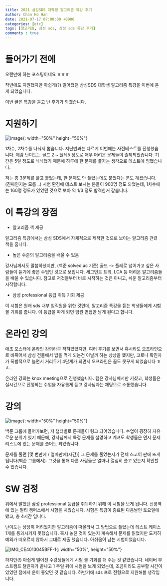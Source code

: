 ```yaml
---
title: 2021 삼성SDS 대학생 알고리즘 특강 후기
author: Chan Ho Han
date: 2021-07-17 07:00:00 +0900
categories: [etc]
tags: [알고리즘, 삼성 sds, 삼성 sds 특강 후기]
comments : true
---
```


# 들어가기 전에


오랜만에 하는 포스팅이네요 ㅎㅎㅎ

작년에도 지원했지만 아쉽게(?) 떨어졌던 삼성SDS 대학생 알고리즘 특강을 이번에 듣게 되었습니다.

이번 글은 특강을 듣고 난 후기가 되겠습니다.

# 지원하기

![image](https://user-images.githubusercontent.com/46598292/126027726-d2e9e254-5d32-47bc-8fe7-1a9f3debf2cc.png){: width="50%" height="50%"}

1차수, 2차수를 나눠서 뽑습니다. 지난번과는 다르게 이번에는 사전테스트를 진행했습니다. 체감 난이도는 골드 2 ~ 플레5 정도로 매우 어려운 문제들이 출제되었습니다. 기간은 5일 정도로 넉넉했기 때문에 하루에 한 문제를 풀자는 생각으로 테스트에 임했습니다.

저는 총 3문제를 풀고 붙었는데, 한 문제도 안 풀었는데도 붙었다는 분도 계셨습니다. (진짜인지는 모름 ..)  시험 환경에 테스트 보시는 분들이 900명 정도 되었는데, 1차수에는 160명 정도가 있었던 것으로 보아 약 1/3 정도 합격한거 같습니다.

# 이 특강의 장점

- 알고리즘 책 제공

알고리즘 특강에서는 삼성 SDS에서 자체적으로 제작한 것으로 보이는 알고리즘 관련 책을 줍니다.

- 높은 수준의 알고리즘을 배울 수 있음

강사님께서도 말씀하셨지만, (백준 solved.ac 기준) 골드 -> 플레로 넘어가고 싶은 사람들이 듣기에 좋은 수업인 것으로 보입니다. 세그먼트 트리, LCA 등 어려운 알고리즘들을 배울 수 있습니다. 참고로 저것들부터 바로 시작하는 것은 아니고, 쉬운 알고리즘부터 시작합니다.

- 삼성 professional 등급 취득 기회 제공

이 시험은 원래 sds 내부 임직원을 위한 것인데, 알고리즘 특강을 듣는 학생들에게 시험 볼 기회를 줍니다. 이 등급을 따게 되면 임원 면접만 남게 된다고 합니다.

# 온라인 강의

애초 포스터에 온라인 강의라구 적혀있었지만, 여러 후기를 보면서 혹시라도 오프라인으로 바뀌어서 삼성 건물에서 밥을 먹게 되는건 아닐까 하는 상상을 했지만, 코로나 확진자가 폭발적으로 늘면서 거리두기 4단계가 되면서 오프라인은 꿈도 못꾸게 되었습니다 ㅎㅎ..

온라인 강의는 knox meeting으로 진행했습니다. 캠은 강사님께서만 키셨고, 학생들은 실시간으로 진행되는 수업을 자유롭게 듣고 강사님과는 채팅으로 소통했습니다.

# 강의

![image](https://user-images.githubusercontent.com/46598292/126028955-13945029-d9ed-4279-ac3d-418733630267.png){: width="50%" height="50%"}

백준 그룹에 들어가보면, 저 챕터별로 문제들이 링크 되어있습니다. 수업이 굉장히 자유로운 분위기 였기 때문에, 강사님께서 특정 문제를 설명하고 계셔도 학생들은 먼저 문제 리스트에 있는 문제를 풀어도 되었습니다.

문제를 풀면 [몇 번만에 / 얼마만에(시간)] 그 문제를 풀었는지가 전체 스코어 판에 뜨게 됩니다(백준 그룹에서). 그것을 통해 다른 사람들은 얼마나 열심히 풀고 있는지 확인할 수 있습니다.


# SW 검정

위에서 말했던 삼성 professional 등급을 취득하기 위해 이 시험을 보게 됩니다. 선릉역에 있는 멀티 캠퍼스에서 시험을 치뤘습니다. 시험은 특강이 종료된 다음날인 토요일에 봤고, 총 4시간 입니다.

난이도는 상당히 어려웠지만 알고리즘이 떠올라서 그 방법으로 풀었는데 테스트 케이스 1개를 통과시키지 못했습니다. 혹시 놓친 것이 있는지 계속해서 문제를 읽었지만 도저히 예외가 떠오르지 않아서 그대로 제출 했습니다. 아쉬움이 남는 시험이었습니다.

![IMG_CE4013045BFF-1](https://user-images.githubusercontent.com/46598292/131438214-7af6072c-7df7-4ec3-9bc8-21e5c00b6c1e.jpeg){: width="50%", height="50%"}

하지만(!) 아쉽게 떨어진 수강생들에게 시험 볼 기회를 더 주는 것 같았습니다. 네이버 부스트캠프 챌린지가 끝나고 1 주일 뒤에 시험을 보게 되었는데, 조금이라도 공부할 시간이 있었던 점에서 운이 좋았던 것 같습니다. 하반기에 sds 프로 전형으로 지원해볼 생각입니다.
